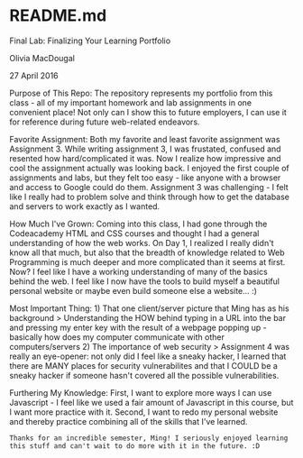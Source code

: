 # README.md
Final Lab: Finalizing Your Learning Portfolio

Olivia MacDougal

27 April 2016

Purpose of This Repo:
	The repository represents my portfolio from this class - all of my important homework and lab assignments in one convenient place! Not only can I show this to future employers, I can use it for reference during future web-related endeavors.

Favorite Assignment:
	Both my favorite and least favorite assignment was Assignment 3. While writing assignment 3, I was frustated, confused and resented how hard/complicated it was. Now I realize how impressive and cool the assignment actually was looking back. I enjoyed the first couple of assignments and labs, but they felt too easy - like anyone with a browser and access to Google could do them. Assignment 3 was challenging - I felt like I really had to problem solve and think through how to get the database and servers to work exactly as I wanted.

How Much I've Grown:
	Coming into this class, I had gone through the Codeacademy HTML and CSS courses and thought I had a general understanding of how the web works. On Day 1, I realized I really didn't know all that much, but also that the breadth of knowledge related to Web Programming is much deeper and more complicated than it seems at first. Now? I feel like I have a working understanding of many of the basics behind the web. I feel like I now have the tools to build myself a beautiful personal website or maybe even build someone else a website... :)

Most Important Thing:
	1) That one client/server picture that Ming has as his background
		> Understanding the HOW behind typing in a URL into the bar and pressing my enter key with the result of a webpage popping up - basically how does my computer communicate with other computers/servers
	2) The importance of web security
		> Assignment 4 was really an eye-opener: not only did I feel like a sneaky hacker, I learned that there are MANY places for security vulnerabilites and that I COULD be a sneaky hacker if someone hasn't covered all the possible vulnerabilities.

Furthering My Knowledge:
	First, I want to explore more ways I can use Javascript - I feel like we used a fair amount of Javascript in this course, but I want more practice with it.
	Second, I want to redo my personal website and thereby practice combining all of the skills that I've learned.

	Thanks for an incredible semester, Ming! I seriously enjoyed learning this stuff and can't wait to do more with it in the future. :D



